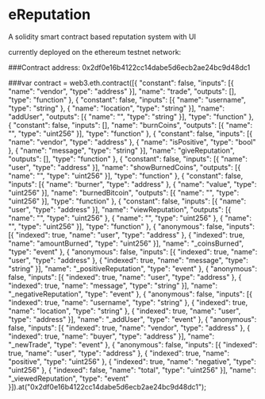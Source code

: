 # eReputation
A solidity smart contract based reputation system with UI

currently deployed on the ethereum testnet network:

###Contract address: 0x2df0e16b4122cc14dabe5d6ecb2ae24bc9d48dc1

###var contract = web3.eth.contract([{ "constant": false, "inputs": [{ "name": "vendor", "type": "address" }], "name": "trade", "outputs": [], "type": "function" }, { "constant": false, "inputs": [{ "name": "username", "type": "string" }, { "name": "location", "type": "string" }], "name": "addUser", "outputs": [{ "name": "", "type": "string" }], "type": "function" }, { "constant": false, "inputs": [], "name": "burnCoins", "outputs": [{ "name": "", "type": "uint256" }], "type": "function" }, { "constant": false, "inputs": [{ "name": "vendor", "type": "address" }, { "name": "isPositive", "type": "bool" }, { "name": "message", "type": "string" }], "name": "giveReputation", "outputs": [], "type": "function" }, { "constant": false, "inputs": [{ "name": "user", "type": "address" }], "name": "showBurnedCoins", "outputs": [{ "name": "", "type": "uint256" }], "type": "function" }, { "constant": false, "inputs": [{ "name": "burner", "type": "address" }, { "name": "value", "type": "uint256" }], "name": "burnedBitcoin", "outputs": [{ "name": "", "type": "uint256" }], "type": "function" }, { "constant": false, "inputs": [{ "name": "user", "type": "address" }], "name": "viewReputation", "outputs": [{ "name": "", "type": "uint256" }, { "name": "", "type": "uint256" }, { "name": "", "type": "uint256" }], "type": "function" }, { "anonymous": false, "inputs": [{ "indexed": true, "name": "user", "type": "address" }, { "indexed": true, "name": "amountBurned", "type": "uint256" }], "name": "_coinsBurned", "type": "event" }, { "anonymous": false, "inputs": [{ "indexed": true, "name": "user", "type": "address" }, { "indexed": true, "name": "message", "type": "string" }], "name": "_positiveReputation", "type": "event" }, { "anonymous": false, "inputs": [{ "indexed": true, "name": "user", "type": "address" }, { "indexed": true, "name": "message", "type": "string" }], "name": "_negativeReputation", "type": "event" }, { "anonymous": false, "inputs": [{ "indexed": true, "name": "username", "type": "string" }, { "indexed": true, "name": "location", "type": "string" }, { "indexed": true, "name": "user", "type": "address" }], "name": "_addUser", "type": "event" }, { "anonymous": false, "inputs": [{ "indexed": true, "name": "vendor", "type": "address" }, { "indexed": true, "name": "buyer", "type": "address" }], "name": "_newTrade", "type": "event" }, { "anonymous": false, "inputs": [{ "indexed": true, "name": "user", "type": "address" }, { "indexed": true, "name": "positive", "type": "uint256" }, { "indexed": true, "name": "negative", "type": "uint256" }, { "indexed": false, "name": "total", "type": "uint256" }], "name": "_viewedReputation", "type": "event" }]).at("0x2df0e16b4122cc14dabe5d6ecb2ae24bc9d48dc1");


